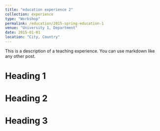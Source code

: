 ```yaml
---
title: "education experience 2"
collection: experience
type: "Workshop"
permalink: /education/2015-spring-education-1
venue: "University 1, Department"
date: 2015-01-01
location: "City, Country"
---
```


This is a description of a teaching experience. You can use markdown like any other post.

Heading 1
======

Heading 2
======

Heading 3
======
